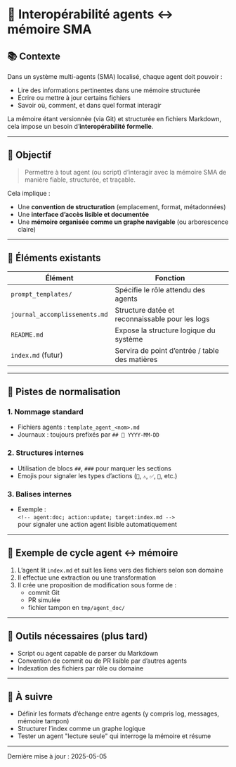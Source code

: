 # 🔁 Interopérabilité agents ↔ mémoire SMA

## 📚 Contexte

Dans un système multi-agents (SMA) localisé, chaque agent doit pouvoir :

- Lire des informations pertinentes dans une mémoire structurée
- Écrire ou mettre à jour certains fichiers
- Savoir où, comment, et dans quel format interagir

La mémoire étant versionnée (via Git) et structurée en fichiers Markdown, cela impose un besoin d’**interopérabilité formelle**.

---

## 🎯 Objectif

> Permettre à tout agent (ou script) d’interagir avec la mémoire SMA de manière fiable, structurée, et traçable.

Cela implique :
- Une **convention de structuration** (emplacement, format, métadonnées)
- Une **interface d’accès lisible et documentée**
- Une **mémoire organisée comme un graphe navigable** (ou arborescence claire)

---

## 🧩 Éléments existants

| Élément | Fonction |
|--------|----------|
| `prompt_templates/` | Spécifie le rôle attendu des agents |
| `journal_accomplissements.md` | Structure datée et reconnaissable pour les logs |
| `README.md` | Expose la structure logique du système |
| `index.md` (futur) | Servira de point d’entrée / table des matières |

---

## 📐 Pistes de normalisation

### 1. Nommage standard
- Fichiers agents : `template_agent_<nom>.md`
- Journaux : toujours prefixés par `## 📅 YYYY-MM-DD`

### 2. Structures internes
- Utilisation de blocs `##`, `###` pour marquer les sections
- Emojis pour signaler les types d’actions (`📘`, `⚠️`, `✅`, `🔁`, etc.)

### 3. Balises internes
- Exemple :  
  `<!-- agent:doc; action:update; target:index.md -->`  
  pour signaler une action agent lisible automatiquement

---

## 🔄 Exemple de cycle agent ↔ mémoire

1. L’agent lit `index.md` et suit les liens vers des fichiers selon son domaine
2. Il effectue une extraction ou une transformation
3. Il crée une proposition de modification sous forme de :
   - commit Git
   - PR simulée
   - fichier tampon en `tmp/agent_doc/`

---

## 🔧 Outils nécessaires (plus tard)

- Script ou agent capable de parser du Markdown
- Convention de commit ou de PR lisible par d’autres agents
- Indexation des fichiers par rôle ou domaine

---

## 🧠 À suivre

- Définir les formats d’échange entre agents (y compris log, messages, mémoire tampon)
- Structurer l’index comme un graphe logique
- Tester un agent "lecture seule" qui interroge la mémoire et résume

---

Dernière mise à jour : 2025-05-05

